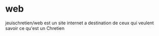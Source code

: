 # web
jeuischretien/web est un site internet a destination de ceux qui veulent savoir ce qu'est un Chretien
